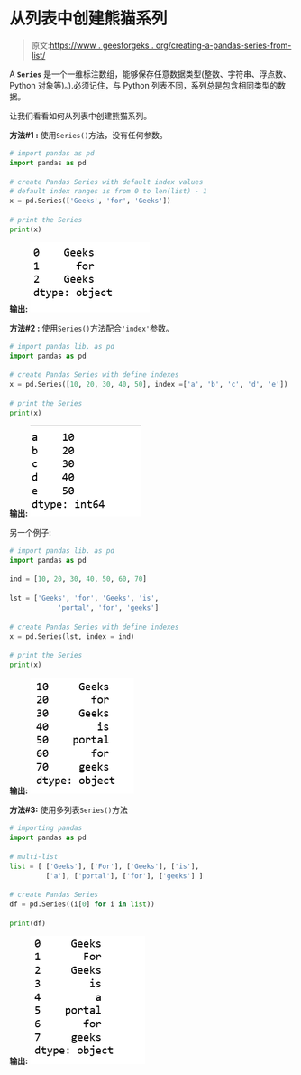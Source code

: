 # 从列表中创建熊猫系列

> 原文:[https://www . geesforgeks . org/creating-a-pandas-series-from-list/](https://www.geeksforgeeks.org/creating-a-pandas-series-from-lists/)

A **`Series`** 是一个一维标注数组，能够保存任意数据类型(整数、字符串、浮点数、Python 对象等)。).必须记住，与 Python 列表不同，系列总是包含相同类型的数据。

让我们看看如何从列表中创建熊猫系列。

**方法#1 :** 使用`Series()`方法，没有任何参数。

```py
# import pandas as pd
import pandas as pd

# create Pandas Series with default index values
# default index ranges is from 0 to len(list) - 1
x = pd.Series(['Geeks', 'for', 'Geeks'])

# print the Series
print(x)
```

**输出:**
![](img/8f13d77f6fd0b6b78b6a46eee2e3419c.png)

**方法#2 :** 使用`Series()`方法配合`'index'`参数。

```py
# import pandas lib. as pd
import pandas as pd

# create Pandas Series with define indexes
x = pd.Series([10, 20, 30, 40, 50], index =['a', 'b', 'c', 'd', 'e'])

# print the Series
print(x)
```

**输出:**
![](img/3ccdcf5c51e170d1b67ff691f1ca86c2.png)

另一个例子:

```py
# import pandas lib. as pd
import pandas as pd

ind = [10, 20, 30, 40, 50, 60, 70]

lst = ['Geeks', 'for', 'Geeks', 'is',
            'portal', 'for', 'geeks']

# create Pandas Series with define indexes
x = pd.Series(lst, index = ind)

# print the Series
print(x)
```

**输出:**
![](img/d5803e444230c713fc38900ff2cd8634.png)

**方法#3:** 使用多列表`Series()`方法

```py
# importing pandas 
import pandas as pd

# multi-list
list = [ ['Geeks'], ['For'], ['Geeks'], ['is'],
         ['a'], ['portal'], ['for'], ['geeks'] ]

# create Pandas Series
df = pd.Series((i[0] for i in list))

print(df)
```

**输出:**
![](img/52c3fba10cbb1ae90de34207cdf3a540.png)